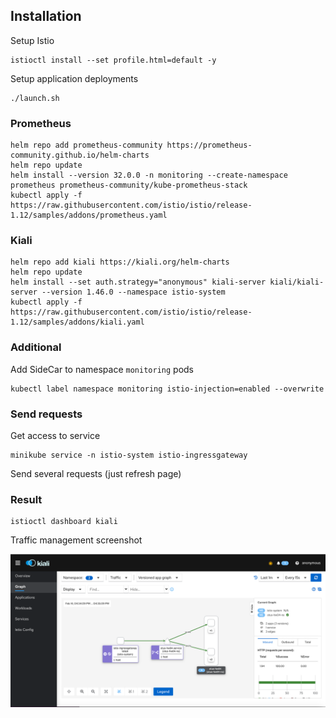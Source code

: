 ## Installation

Setup Istio

```shell
istioctl install --set profile.html=default -y
```

Setup application deployments
```shell
./launch.sh
```

### Prometheus

```shell
helm repo add prometheus-community https://prometheus-community.github.io/helm-charts
helm repo update
helm install --version 32.0.0 -n monitoring --create-namespace prometheus prometheus-community/kube-prometheus-stack
kubectl apply -f https://raw.githubusercontent.com/istio/istio/release-1.12/samples/addons/prometheus.yaml
```

### Kiali

```shell
helm repo add kiali https://kiali.org/helm-charts
helm repo update
helm install --set auth.strategy="anonymous" kiali-server kiali/kiali-server --version 1.46.0 --namespace istio-system
kubectl apply -f https://raw.githubusercontent.com/istio/istio/release-1.12/samples/addons/kiali.yaml
```

### Additional

Add SideCar to namespace `monitoring` pods

```shell
kubectl label namespace monitoring istio-injection=enabled --overwrite
```

### Send requests

Get access to service

```shell
minikube service -n istio-system istio-ingressgateway
```

Send several requests (just refresh page)

### Result

```shell
istioctl dashboard kiali
```

Traffic management screenshot

![](kiali-dashboard.png)